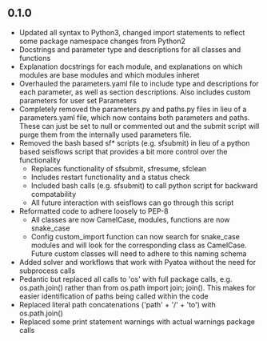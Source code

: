 ## 0.1.0
* Updated all syntax to Python3, changed import statements to reflect some 
  package namespace changes from Python2
* Docstrings and parameter type and descriptions for all classes and functions
* Explanation docstrings for each module, and explanations on which modules are
  base modules and which modules inheret
* Overhauled the parameters.yaml file to include type and descriptions for each
  parameter, as well as section descriptions. Also includes custom parameters
  for user set Parameters
* Completely removed the parameters.py and paths.py files in lieu of a 
  parameters.yaml file, which now contains both parameters and paths. 
  These can just be set to null or commented out and the submit script will 
  purge them from the internally used parameters file.
* Removed the bash based sf* scripts (e.g. sfsubmit) in lieu of a python
  based seisflows script that provides a bit more control over the functionality
  - Replaces functionality of sfsubmit, sfresume, sfclean 
  - Includes restart functionality and a status check 
  - Included bash calls (e.g. sfsubmit) to call python script for backward 
    compatability
  - All future interaction with seisflows can go through this script
* Reformatted code to adhere loosely to PEP-8
  - All classes are now CamelCase, modules, functions are now snake_case
  - Config custom_import function can now search for snake_case modules and will
    look for the corresponding class as CamelCase. Future custom classes will
    need to adhere to this naming schema
* Added solver and workflows that work with Pyatoa without the need for
  subprocess calls
* Pedantic but replaced all calls to 'os' with full package calls, e.g. 
  os.path.join() rather than from os.path import join; join(). This makes for 
  easier identification of paths being called within the code
* Replaced literal path concatenations ('path' + '/' + 'to') with os.path.join()
* Replaced some print statement warnings with actual warnings package calls
